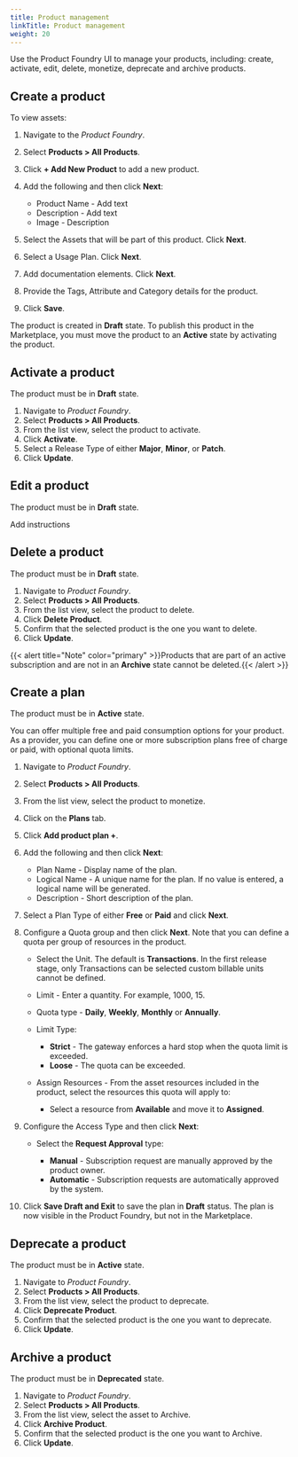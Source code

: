 ```yaml
---
title: Product management
linkTitle: Product management
weight: 20
---
```


Use the Product Foundry UI to manage your products, including: create, activate, edit, delete, monetize, deprecate and archive products.

## Create a product

To view assets:

1. Navigate to the *Product Foundry*.
2. Select **Products > All Products**.
3. Click **+ Add New Product** to add a new product.
4. Add the following and then click **Next**:

    * Product Name - Add text
    * Description - Add text
    * Image - Description

5. Select the Assets that will be part of this product. Click **Next**.
6. Select a Usage Plan. Click **Next**.
7. Add documentation elements. Click **Next**.
8. Provide the Tags, Attribute and Category details for the product.
9. Click **Save**.

The product is created in **Draft** state. To publish this product in the Marketplace, you must move the product to an **Active** state by activating the product.

## Activate a product

The product must be in **Draft** state.

1. Navigate to *Product Foundry*.
2. Select **Products > All Products**.
3. From the list view, select the product to activate.
4. Click **Activate**.
5. Select a Release Type of either **Major**, **Minor**, or **Patch**.
6. Click **Update**.

## Edit a product

The product must be in **Draft** state.

Add instructions

## Delete a product

The product must be in **Draft** state.

1. Navigate to *Product Foundry*.
2. Select **Products > All Products**.
3. From the list view, select the product to delete.
4. Click **Delete Product**.
5. Confirm that the selected product is the one you want to delete.
6. Click **Update**.

{{< alert title="Note" color="primary" >}}Products that are part of an active subscription and are not in an **Archive** state cannot be deleted.{{< /alert >}}

## Create a plan

The product must be in **Active** state.

You can offer multiple free and paid consumption options for your product. As a provider, you can define one or more subscription plans free of charge or paid, with optional quota limits.

1. Navigate to *Product Foundry*.
2. Select **Products > All Products**.
3. From the list view, select the product to monetize.
4. Click on the **Plans** tab.
5. Click **Add product plan +**.
6. Add the following and then click **Next**:

    * Plan Name - Display name of the plan.
    * Logical Name - A unique name for the plan. If no value is entered, a logical name will be generated.
    * Description - Short description of the plan.

7. Select a Plan Type of either **Free** or **Paid** and click **Next**.
8. Configure a Quota group and then click **Next**. Note that you can define a quota per group of resources in the product.

    * Select the Unit. The default is **Transactions**. In the first release stage, only Transactions can be selected custom billable units cannot be defined.
    * Limit - Enter a quantity. For example, 1000, 15.
    * Quota type - **Daily**, **Weekly**, **Monthly** or **Annually**.
    * Limit Type:

        * **Strict** - The gateway enforces a hard stop when the quota limit is exceeded.
        * **Loose** - The quota can be exceeded.

    * Assign Resources - From the asset resources included in the product, select the resources this quota will apply to:

        * Select a resource from **Available** and move it to **Assigned**.

9. Configure the Access Type and then click **Next**:

    * Select the **Request Approval** type:

        * **Manual** - Subscription request are manually approved by the product owner.
        * **Automatic** - Subscription requests are automatically approved by the system.

10. Click **Save Draft and Exit** to save the plan in **Draft** status. The plan is now visible in the Product Foundry, but not in the Marketplace.

## Deprecate a product

The product must be in **Active** state.

1. Navigate to *Product Foundry*.
2. Select **Products > All Products**.
3. From the list view, select the product to deprecate.
4. Click **Deprecate Product**.
5. Confirm that the selected product is the one you want to deprecate.
6. Click **Update**.

## Archive a product

The product must be in **Deprecated** state.

1. Navigate to *Product Foundry*.
2. Select **Products > All Products**.
3. From the list view, select the asset to Archive.
4. Click **Archive Product**.
5. Confirm that the selected product is the one you want to Archive.
6. Click **Update**.